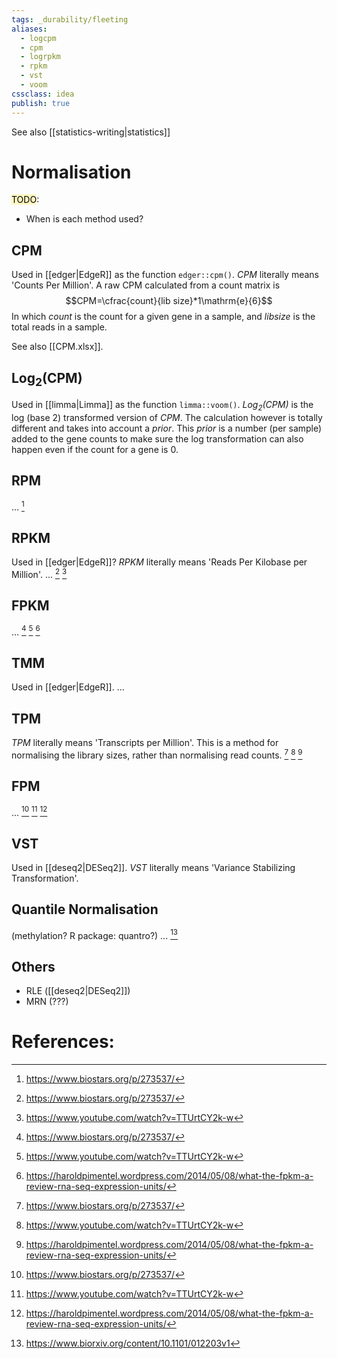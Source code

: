```yaml
---
tags: _durability/fleeting 
aliases: 
  - logcpm
  - cpm
  - logrpkm
  - rpkm
  - vst
  - voom
cssclass: idea
publish: true
---
```


See also [[statistics-writing|statistics]]

# Normalisation
<mark style="background: #FFF3A3A6;">TODO</mark>:
- When is each method used?

## CPM
Used in [[edger|EdgeR]] as the function `edger::cpm()`. _CPM_ literally means 'Counts Per Million'. A raw CPM calculated from a count matrix is
$$CPM=\cfrac{count}{lib size}*1\mathrm{e}{6}$$
In which _count_ is the count for a given gene in a sample, and _libsize_ is the total reads in a sample.

See also [[CPM.xlsx]].

## Log<sub>2</sub>(CPM)
Used in [[limma|Limma]] as the function `limma::voom()`. _Log<sub>2</sub>(CPM)_ is the log (base 2) transformed version of _CPM_. The calculation however is totally different and takes into account a _prior_. This _prior_ is a number (per sample) added to the gene counts to make sure the log transformation can also happen even if the count for a gene is 0.

## RPM
... [^1]

## RPKM
Used in [[edger|EdgeR]]? _RPKM_ literally means 'Reads Per Kilobase per Million'.
... [^1] [^2]

## FPKM
... [^1] [^2] [^3]

## TMM
Used in [[edger|EdgeR]]. 
...

## TPM
_TPM_ literally means 'Transcripts per Million'. This is a method for normalising the library sizes, rather than normalising read counts. [^1] [^2] [^3]

## FPM
... [^1] [^2] [^3]

## VST
Used in [[deseq2|DESeq2]]. _VST_ literally means 'Variance Stabilizing Transformation'.

## Quantile Normalisation
(methylation? R package: quantro?)
... [^4]

## Others
 - RLE ([[deseq2|DESeq2]])
 - MRN (???)

# References:
[^1]: https://www.biostars.org/p/273537/
[^2]: https://www.youtube.com/watch?v=TTUrtCY2k-w
[^3]: https://haroldpimentel.wordpress.com/2014/05/08/what-the-fpkm-a-review-rna-seq-expression-units/
[^4]: https://www.biorxiv.org/content/10.1101/012203v1